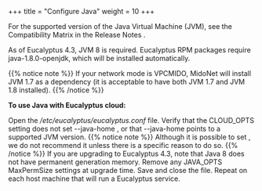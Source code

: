 +++
title = "Configure Java"
weight = 10
+++

For the supported version of the Java Virtual Machine (JVM), see the Compatibility Matrix in the Release Notes . 

As of Eucalyptus 4.3, JVM 8 is required. Eucalyptus RPM packages require java-1.8.0-openjdk, which will be installed automatically. 


{{% notice note %}}
If your network mode is VPCMIDO, MidoNet will install JVM 1.7 as a dependency (it is acceptable to have both JVM 1.7 and JVM 1.8 installed). 
{{% /notice %}}


**To use Java with Eucalyptus cloud:** 

Open the */etc/eucalyptus/eucalyptus.conf* file. Verify that the CLOUD_OPTS setting does not set --java-home , or that --java-home points to a supported JVM version. 
{{% notice note %}}
Although it is possible to set , we do not recommend it unless there is a specific reason to do so. 
{{% /notice %}}
If you are upgrading to Eucalyptus 4.3, note that Java 8 does not have permanent generation memory. Remove any JAVA_OPTS MaxPermSize settings at upgrade time. Save and close the file. Repeat on each host machine that will run a Eucalyptus service. 